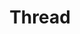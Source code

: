 ---
layout: item
title: Thread
item-id: 1734
datatable: true
id: 1734
name: "Thread"
members: false
lowalch: 0
highalch: 0
examine: "Used with a needle to make clothes."
monsters:
  - id: 437
    name: "Jelly"
    members: true
    combat_level: 78
    wiki_url: "https://oldschool.runescape.wiki/w/Jelly"
    drops:
      - quantity: "10"
        rarity: 0.0078125
        drop_requirements: null
  - id: 639
    name: "Tyras guard"
    members: true
    combat_level: 110
    wiki_url: "https://oldschool.runescape.wiki/w/Tyras_guard"
    drops:
      - quantity: "10"
        rarity: 0.0078125
        drop_requirements: null
  - id: 2025
    name: "Greater demon"
    members: false
    combat_level: 92
    wiki_url: "https://oldschool.runescape.wiki/w/Greater_demon#Level_92"
    drops:
      - quantity: "10"
        rarity: 0.0078125
        drop_requirements: null
  - id: 2536
    name: "H.A.M. Guard"
    members: true
    combat_level: 12
    wiki_url: "https://oldschool.runescape.wiki/w/H.A.M._Guard#Level_12"
    drops:
      - quantity: "1-10"
        rarity: 0.01818181818181818
        drop_requirements: null
  - id: 2537
    name: "H.A.M. Guard"
    members: true
    combat_level: 18
    wiki_url: "https://oldschool.runescape.wiki/w/H.A.M._Guard#Level_18"
    drops:
      - quantity: "1-10"
        rarity: 0.01818181818181818
        drop_requirements: null
  - id: 2538
    name: "H.A.M. Guard"
    members: true
    combat_level: 22
    wiki_url: "https://oldschool.runescape.wiki/w/H.A.M._Guard#Level_22"
    drops:
      - quantity: "1-10"
        rarity: 0.01818181818181818
        drop_requirements: null
  - id: 7244
    name: "Greater demon"
    members: true
    combat_level: 101
    wiki_url: "https://oldschool.runescape.wiki/w/Greater_demon#Level_101"
    drops:
      - quantity: "10"
        rarity: 0.0078125
        drop_requirements: null
  - id: 7245
    name: "Greater demon"
    members: true
    combat_level: 100
    wiki_url: "https://oldschool.runescape.wiki/w/Greater_demon#Level_100"
    drops:
      - quantity: "10"
        rarity: 0.0078125
        drop_requirements: null
  - id: 7246
    name: "Greater demon"
    members: true
    combat_level: 113
    wiki_url: "https://oldschool.runescape.wiki/w/Greater_demon#Level_113"
    drops:
      - quantity: "10"
        rarity: 0.0078125
        drop_requirements: null
  - id: 7277
    name: "Warped Jelly"
    members: true
    combat_level: 112
    wiki_url: "https://oldschool.runescape.wiki/w/Warped_Jelly"
    drops:
      - quantity: "10"
        rarity: 0.0078125
        drop_requirements: null
  - id: 7399
    name: "Vitreous Jelly"
    members: true
    combat_level: 206
    wiki_url: "https://oldschool.runescape.wiki/w/Vitreous_Jelly"
    drops:
      - quantity: "10"
        rarity: 0.0078125
        drop_requirements: null
  - id: 7400
    name: "Vitreous warped Jelly"
    members: true
    combat_level: 241
    wiki_url: "https://oldschool.runescape.wiki/w/Vitreous_warped_Jelly"
    drops:
      - quantity: "10"
        rarity: 0.0078125
        drop_requirements: null
  - id: 7871
    name: "Greater demon"
    members: true
    combat_level: 104
    wiki_url: "https://oldschool.runescape.wiki/w/Greater_demon#Level_104"
    drops:
      - quantity: "10"
        rarity: 0.0078125
        drop_requirements: null
---